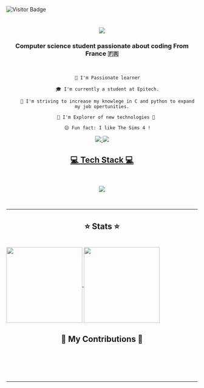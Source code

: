 ![Visitor Badge](https://visitor-badge.laobi.icu/badge?page_id=Listich&left_color=red&right_color=green&left_text=HelloVisitors)

<h1 align= "center">
    <a href="https://git.io/typing-svg">
        <img src="https://readme-typing-svg.herokuapp.com/?font=Righteou&size=35&center=true&vCenter=true&width=500&height=70&duration=4000&lines=Hi+There!+🤘;+I'm+Listich!;" />
    </a>
</h1>
<h3 align="center"> Computer science student passionate about coding  From France 🇫🇷 </h3>

<br/>

<div align= "center">
    
        🔭 I'm Passionate learner
    
        🎓 I'm currently a student at Epitech.
    
        💫 I'm striving to increase my knowlege in C and python to expand my job opertunities.
    
        🌟 I'm Explorer of new technologies 🚀 
    
        😌 Fun fact: I like The Sims 4 !
</div>

<div align= "center">
    <a href="mailto:serena.kifoula@epitech.eu">
        <img src="https://img.shields.io/badge/Gmail-D14836?style=for-the-badge&logo=gmail&logoColor=white" target="_blank" />
        </a>
    <a href="https://www.linkedin.com/in/serena-k-53970623b/" target="_blank">
        <img src="https://img.shields.io/badge/LinkedIn-0077B5?style=for-the-badge&logo=linkedin&logoColor=white" target="_blank"     
    </a>
</div>
<h2 align="center"> 💻 Tech Stack 💻 </h2>
<br/>
<p align="center">
    <a href="https://skillicons.dev">
        <img src="https://skillicons.dev/icons?i=c,python,github,javascript,html,vscode "/><br>
    </a>
</p>

<br/>
<hr/>
<h2 align="center">⭐ Stats ⭐ </h2>
<br>
<a href="https://github.com/Listich/github-readme-stats">
  <img height=200 align="center" src="https://github-readme-stats.vercel.app/api?username=Listich" />
<a href="https://github.com/Listich/convoychat">
  <img height=200 align="center" src="https://github-readme-stats.vercel.app/api/top-langs?username=Listich&layout=compact&langs_count=8&card_width=320" />
</a>

<div align="center">
    <h2> 🐍 My Contributions 🐍 </h2>
    <br>
    <br/><br/><br/>
</div>

<hr/>


